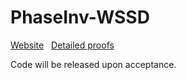 # PhaseInv-WSSD

[Website](https://mariusrod.github.io/PhaseInv-WSSD/) &nbsp;
[Detailed proofs](/docs/proofs.pdf)

Code will be released upon acceptance.
